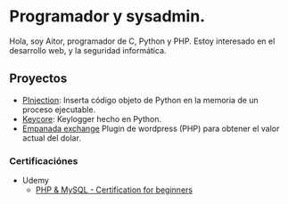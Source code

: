 # Programador y sysadmin.

Hola, soy Aitor, programador de C, Python y PHP. Estoy interesado en el desarrollo web, y la seguridad informática.

## Proyectos

  - [PInjection](https://www.github.com/torswq/PInjection): Inserta código objeto de Python en la memoria de un proceso ejecutable.
  - [Keycore](https://www.github.com/torswq/keycore): Keylogger hecho en Python.
  - [Empanada exchange](https://www.github.com/torswq/empanada-exchange) Plugin de wordpress (PHP) para obtener el valor actual del dolar.
  
### Certificaciónes
* Udemy
  - [PHP & MySQL - Certification for beginners](https://www.udemy.com/course/php-mysql-certification-course-for-beginners)

